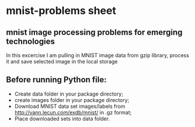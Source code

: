 # mnist-problems sheet
## mnist image processing problems for emerging technologies
In this excercise I am pulling in MNIST image data from gzip library, process it and save selected image in the local storage

## Before running Python file:

 - Create data folder in your package directory;
  - create images folder in your package directory;
  - Download MNIST data set images/labels from http://yann.lecun.com/exdb/mnist/ in .gz format;
  - Place downloaded sets into data folder.
